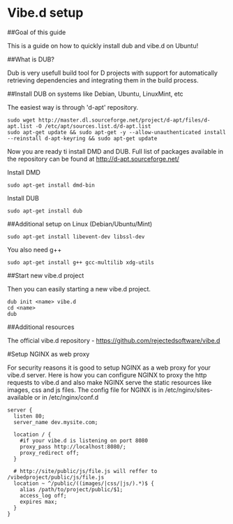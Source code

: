 Vibe.d setup
==========

##Goal of this guide


This is a guide on how to quickly install dub and vibe.d on Ubuntu!

##What is DUB?

  Dub is very usefull build tool for D projects with support for automatically retrieving dependencies and integrating them in the build process. 
  
##Install DUB on systems like Debian, Ubuntu, LinuxMint, etc

  The easiest way is through 'd-apt' repository.
  
  ```Linux
  sudo wget http://master.dl.sourceforge.net/project/d-apt/files/d-apt.list -O /etc/apt/sources.list.d/d-apt.list
  sudo apt-get update && sudo apt-get -y --allow-unauthenticated install --reinstall d-apt-keyring && sudo apt-get update
  ```
  
  Now you are ready ti install DMD and DUB. Full list of packages available in the repository can be found at http://d-apt.sourceforge.net/
  
  Install DMD
  ```Linux
  sudo apt-get install dmd-bin
  ```
  Install DUB
  ```Linux
  sudo apt-get install dub
  ```

##Additional setup on Linux (Debian/Ubuntu/Mint)
  
  ```Linux
  sudo apt-get install libevent-dev libssl-dev
  ```
  
  You also need g++
  
  ```Linux
  sudo apt-get install g++ gcc-multilib xdg-utils
  ```
  
##Start new vibe.d project
  
Then you can easily starting a new vibe.d project.
  
  ```Linux
  dub init <name> vibe.d
  cd <name>
  dub
  ```

##Additional resources

The official vibe.d repository - https://github.com/rejectedsoftware/vibe.d

#Setup NGINX as web proxy

  For security reasons it is good to setup NGINX as a web proxy for your vibe.d server. Here is how you can configure NGINX to proxy the http requests to vibe.d and also make NGINX serve the static resources like images, css and js files. The config file for NGINX is in /etc/nginx/sites-available or in /etc/nginx/conf.d
  
    server {
      listen 80;
      server_name dev.mysite.com;

      location / {
        #if your vibe.d is listening on port 8080
        proxy_pass http://localhost:8080/;
        proxy_redirect off;
      }
      
      # http://site/public/js/file.js will reffer to /vibedproject/public/js/file.js
      location ~ ^/public/((images/|css/|js/).*)$ {
        alias /path/to/project/public/$1;
        access_log off;
        expires max;
      }
    }

  
  

